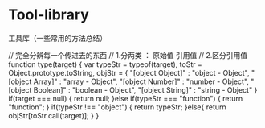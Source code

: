 # Tool-library
工具库（一些常用的方法总结）


// 完全分辨每一个传进去的东西
// 1.分两类 ： 原始值   引用值
// 2.区分引用值
function type(target) {
    var typeStr = typeof(target),
    toStr = Object.prototype.toString,
    objStr = {
        "[object Object]" : "object - Object",
        "[object Array]" : "array - Object",
        "[object Number]" : "number - Object",
        "[object Boolean]" : "boolean - Object",
        "[object String]" : "string - Object"
    }
    if(target === null) {
        return null;
    }else if(typeStr === "function") {
        return "function";
    }
    if(typeStr !== "object") {
        return typeStr;
    }else{
        return objStr[toStr.call(target)];
    }
}

